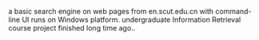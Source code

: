 a basic search engine on web pages from en.scut.edu.cn with command-line UI runs on Windows platform. undergraduate Information Retrieval course project finished long time ago..